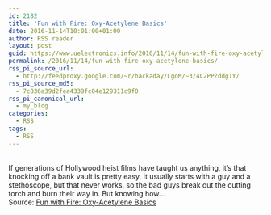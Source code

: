 ```yaml
---
id: 2182
title: 'Fun with Fire: Oxy-Acetylene Basics'
date: 2016-11-14T10:01:00+01:00
author: RSS reader
layout: post
guid: https://www.uelectronics.info/2016/11/14/fun-with-fire-oxy-acetylene-basics/
permalink: /2016/11/14/fun-with-fire-oxy-acetylene-basics/
rss_pi_source_url:
  - http://feedproxy.google.com/~r/hackaday/LgoM/~3/4C2PPZddg1Y/
rss_pi_source_md5:
  - 7c836a39d2fea4339fc04e129311c9f0
rss_pi_canonical_url:
  - my_blog
categories:
  - RSS
tags:
  - RSS
---
```

&#013;  
If generations of Hollywood heist films have taught us anything, it’s that knocking off a bank vault is pretty easy. It usually starts with a guy and a stethoscope, but that never works, so the bad guys break out the cutting torch and burn their way in. But knowing how…&#013;  
Source: <a href="http://feedproxy.google.com/~r/hackaday/LgoM/~3/4C2PPZddg1Y/" target="_blank">Fun with Fire: Oxy-Acetylene Basics</a>